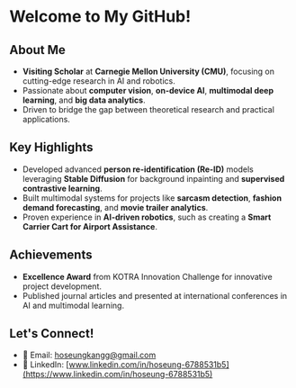 # Welcome to My GitHub!

## About Me
- **Visiting Scholar** at **Carnegie Mellon University (CMU)**, focusing on cutting-edge research in AI and robotics.
- Passionate about **computer vision**, **on-device AI**, **multimodal deep learning**, and **big data analytics**.
- Driven to bridge the gap between theoretical research and practical applications.

## Key Highlights
- Developed advanced **person re-identification (Re-ID)** models leveraging **Stable Diffusion** for background inpainting and **supervised contrastive learning**.
- Built multimodal systems for projects like **sarcasm detection**, **fashion demand forecasting**, and **movie trailer analytics**.
- Proven experience in **AI-driven robotics**, such as creating a **Smart Carrier Cart for Airport Assistance**.

## Achievements
- **Excellence Award** from KOTRA Innovation Challenge for innovative project development.
- Published journal articles and presented at international conferences in AI and multimodal learning.

## Let's Connect!
- 📧 Email: [hoseungkangg@gmail.com](mailto:hoseungkangg@gmail.com)
- 🔗 LinkedIn: [www.linkedin.com/in/hoseung-6788531b5](https://www.linkedin.com/in/hoseung-6788531b5)
